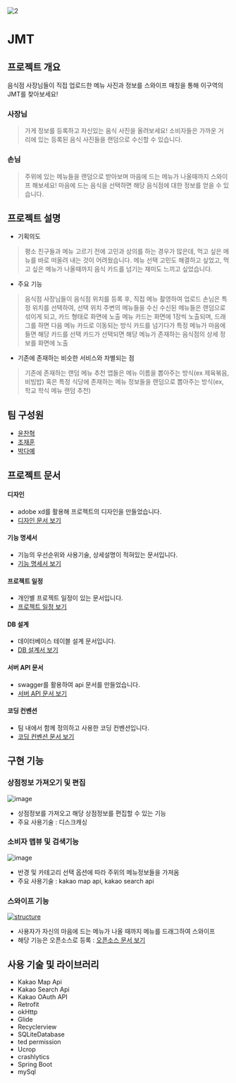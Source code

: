 ![2](https://user-images.githubusercontent.com/20393064/53322463-d3febd00-391e-11e9-9b36-d5975eeaceb9.png)

# JMT 
## 프로젝트 개요
음식점 사장님들이 직접 업로드한 메뉴 사진과 정보를 스와이프 매칭을 통해 이구역의 JMT를 찾아보세요!

### 사장님
> 가게 정보를 등록하고 자신있는 음식 사진을 올려보세요! 소비자들은 가까운 거리에 있는 등록된 음식 사진들을 랜덤으로 수신할 수 있습니다.

### 손님
> 주위에 있는 메뉴들을 랜덤으로 받아보며 마음에 드는 메뉴가 나올때까지 스와이프 해보세요! 마음에 드는 음식을 선택하면 해당 음식점에 대한 정보를 얻을 수 있습니다.

## 프로젝트 설명
- 기획의도
> 평소 친구들과 메뉴 고르기 전에 고민과 상의를 하는 경우가 많은데, 먹고 싶은 
> 메뉴를 바로 떠올려 내는 것이 어려웠습니다. 메뉴 선택 고민도 해결하고 싶었고, 먹고 
> 싶은 메뉴가 나올때까지 음식 카드를 넘기는 재미도 느끼고 싶었습니다.

- 주요 기능
> 음식점 사장님들이 음식점 위치를 등록 후, 직접 메뉴 촬영하여 업로드
> 손님은 특정 위치를 선택하여, 선택 위치 주변의 메뉴들을 수신
> 수신된 메뉴들은 랜덤으로 섞이게 되고, 카드 형태로 화면에 노출
> 메뉴 카드는 화면에 1장씩 노출되며, 드래그를 하면 다음 메뉴 카드로 이동되는 방식
> 카드를 넘기다가 특정 메뉴가 마음에 들면 해당 카드를 선택
> 카드가 선택되면 해당 메뉴가 존재하는 음식점의 상세 정보를 화면에 노출

- 기존에 존재하는 비슷한 서비스와 차별되는 점
> 기존에 존재하는 랜덤 메뉴 추천 앱들은 메뉴 이름을 뽑아주는 방식(ex 제육볶음, 비빔밥)
> 혹은 특정 식당에 존재하는 메뉴 정보들을 랜덤으로 뽑아주는 방식(ex, 학교 학식 메뉴 랜덤 추천)


## 팀 구성원
- [윤찬혁](https://github.com/ch-Yoon)
- [조재훈](https://github.com/nusurprise)
- [박다예](https://github.com/parkdaye)

## 프로젝트 문서
#### 디자인
- adobe xd를 활용해 프로젝트의 디자인을 만들었습니다.
- [디자인 문서 보기](https://xd.adobe.com/view/835826a9-8dc7-4de5-67a7-056c77cad0ab-f569/?fullscreen&hints=off)
#### 기능 명세서
- 기능의 우선순위와 사용기술, 상세설명이 적혀있는 문서입니다.
- [기능 명세서 보기](https://docs.google.com/spreadsheets/d/1gO3unq7qZ-FccYGy5GK9pq1_KbzYy0tBdkdrn0i3Fq4/edit#gid=0)
#### 프로젝트 일정
- 개인별 프로젝트 일정이 있는 문서입니다.
- [프로젝트 일정 보기](https://docs.google.com/spreadsheets/d/1gO3unq7qZ-FccYGy5GK9pq1_KbzYy0tBdkdrn0i3Fq4/edit#gid=973287441)
#### DB 설계
- 데이터베이스 테이블 설계 문서입니다.
- [DB 설계서 보기](https://docs.google.com/spreadsheets/d/1gO3unq7qZ-FccYGy5GK9pq1_KbzYy0tBdkdrn0i3Fq4/edit#gid=240237984)
#### 서버 API 문서
- swagger를 활용하여 api 문서를 만들었습니다.
- [서버 API 문서 보기](http://ec2-54-180-49-154.ap-northeast-2.compute.amazonaws.com:8080/swagger-ui.html#/)
#### 코딩 컨벤션
- 팀 내에서 함께 정의하고 사용한 코딩 컨벤션입니다.
- [코딩 컨벤션 문서 보기](https://github.com/ch-Yoon/boostcampts-menu_random_choice_style_guide)

## 구현 기능
### 상점정보 가져오기 및 편집
![image](https://user-images.githubusercontent.com/20393064/53328605-b2590200-392d-11e9-91fa-d6df5f85b8dc.png)
- 상점정보를 가져오고 해당 상점정보를 편집할 수 있는 기능 
- 주요 사용기술 : 디스크캐싱

### 소비자 맵뷰 및 검색기능
![image](https://user-images.githubusercontent.com/20393064/53328033-6d809b80-392c-11e9-9473-de329992ec4e.png)
- 반경 및 카테고리 선택 옵션에 따라 주위의 메뉴정보들을 가져옴
- 주요 사용기술 : kakao map api, kakao search api

### 스와이프 기능
[![structure](https://user-images.githubusercontent.com/20294749/53284785-50b55e00-379c-11e9-9c0a-f030fd2f2caa.png)](https://user-images.githubusercontent.com/20294749/53284785-50b55e00-379c-11e9-9c0a-f030fd2f2caa.png)
- 사용자가 자신의 마음에 드는 메뉴가 나올 때까지 메뉴를 드래그하여 스와이프 
- 해당 기능은 오픈소스로 등록 : [오픈소스 문서 보기](https://github.com/ch-Yoon/Overlap_Loop_View#hello-welcome-to-overlaploopview)

## 사용 기술 및 라이브러리
- Kakao Map Api
- Kakao Search Api
- Kakao OAuth API
- Retrofit
- okHttp
- Glide
- Recyclerview
- SQLiteDatabase
- ted permission
- Ucrop
- crashlytics
- Spring Boot
- mySql
